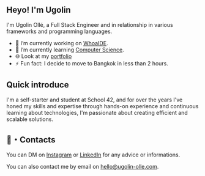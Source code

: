 ## Heyo! I'm Ugolin

I'm Ugolin Ollé, a Full Stack Engineer and in relationship in various frameworks and programming languages.

- 🔭 I’m currently working on [WhoaIDE]([https://github.com/ugolinolle/](https://github.com/UgolinOlle/WhoaIDE)).
- 🌱 I’m currently learning [Computer Science](https://www.42bangkok.com/th/).
- 🌐 Look at my [portfolio](https://ugolin-olle.com)
- ⚡ Fun fact: I decide to move to Bangkok in less than 2 hours.

## Quick introduce

I'm a self-starter and student at School 42, and for over the years I've honed my skills and expertise through hands-on experience and continuous learning about technologies, I'm passionate about creating efficient and scalable solutions.

## 📮・Contacts

You can DM on [Instagram](https://www.instagram.com/ugolin.o/) or [LinkedIn](https://linkedin.com/in/ugolin-olle) for any advice or informations.

You can also contact me by email on [hello@ugolin-olle.com](mailto:hello@ugolin-olle.com).
